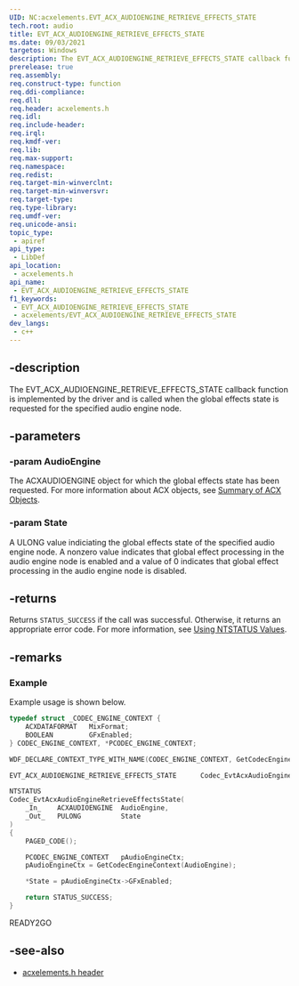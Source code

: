 ```yaml
---
UID: NC:acxelements.EVT_ACX_AUDIOENGINE_RETRIEVE_EFFECTS_STATE
tech.root: audio 
title: EVT_ACX_AUDIOENGINE_RETRIEVE_EFFECTS_STATE
ms.date: 09/03/2021
targetos: Windows
description: The EVT_ACX_AUDIOENGINE_RETRIEVE_EFFECTS_STATE callback function is implemented by the driver and is called when the global effects state is requested for the specified audio engine node. 
prerelease: true
req.assembly: 
req.construct-type: function
req.ddi-compliance: 
req.dll: 
req.header: acxelements.h
req.idl: 
req.include-header: 
req.irql: 
req.kmdf-ver: 
req.lib: 
req.max-support: 
req.namespace: 
req.redist: 
req.target-min-winverclnt: 
req.target-min-winversvr: 
req.target-type: 
req.type-library: 
req.umdf-ver: 
req.unicode-ansi: 
topic_type:
 - apiref
api_type:
 - LibDef
api_location:
 - acxelements.h
api_name:
 - EVT_ACX_AUDIOENGINE_RETRIEVE_EFFECTS_STATE
f1_keywords:
 - EVT_ACX_AUDIOENGINE_RETRIEVE_EFFECTS_STATE
 - acxelements/EVT_ACX_AUDIOENGINE_RETRIEVE_EFFECTS_STATE
dev_langs:
 - c++
---
```


## -description

The EVT_ACX_AUDIOENGINE_RETRIEVE_EFFECTS_STATE callback function is implemented by the driver and is called when the global effects state is requested for the specified audio engine node. 

## -parameters

### -param AudioEngine

The ACXAUDIOENGINE object for which the global effects state has been requested. For more information about ACX objects, see [Summary of ACX Objects](/windows-hardware/drivers/audio/acx-summary-of-objects).

### -param State

A ULONG value indiciating the global effects state of the specified audio engine node. A nonzero value indicates that global effect processing in the audio engine node is enabled and a value of 0 indicates that global effect processing in the audio engine node is disabled.

## -returns

Returns `STATUS_SUCCESS` if the call was successful. Otherwise, it returns an appropriate error code. For more information, see [Using NTSTATUS Values](/windows-hardware/drivers/kernel/using-ntstatus-values).

## -remarks

### Example

Example usage is shown below.

```cpp
typedef struct _CODEC_ENGINE_CONTEXT {
    ACXDATAFORMAT   MixFormat;
    BOOLEAN         GFxEnabled;
} CODEC_ENGINE_CONTEXT, *PCODEC_ENGINE_CONTEXT;

WDF_DECLARE_CONTEXT_TYPE_WITH_NAME(CODEC_ENGINE_CONTEXT, GetCodecEngineContext)

EVT_ACX_AUDIOENGINE_RETRIEVE_EFFECTS_STATE      Codec_EvtAcxAudioEngineRetrieveEffectsState;

NTSTATUS
Codec_EvtAcxAudioEngineRetrieveEffectsState(
    _In_    ACXAUDIOENGINE  AudioEngine,
    _Out_   PULONG          State
)
{
    PAGED_CODE();

    PCODEC_ENGINE_CONTEXT   pAudioEngineCtx;
    pAudioEngineCtx = GetCodecEngineContext(AudioEngine);

    *State = pAudioEngineCtx->GFxEnabled;

    return STATUS_SUCCESS;
}

```
READY2GO

## -see-also

- [acxelements.h header](index.md)

